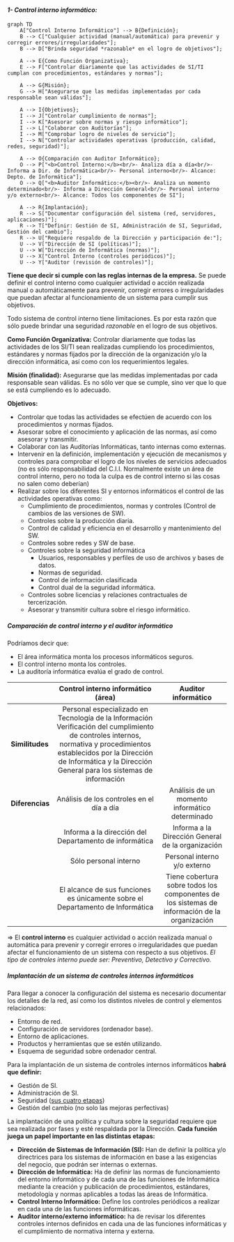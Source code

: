 #### ***1- Control interno informático:***

```mermaid
graph TD
    A["Control Interno Informático"] --> B{Definición};
    B --> C["Cualquier actividad (manual/automática) para prevenir y corregir errores/irregularidades"];
    B --> D["Brinda seguridad *razonable* en el logro de objetivos"];

    A --> E{Como Función Organizativa};
    E --> F["Controlar diariamente que las actividades de SI/TI cumplan con procedimientos, estándares y normas"];

    A --> G{Misión};
    G --> H["Asegurarse que las medidas implementadas por cada responsable sean válidas"];

    A --> I{Objetivos};
    I --> J["Controlar cumplimiento de normas"];
    I --> K["Asesorar sobre normas y riesgo informático"];
    I --> L["Colaborar con Auditorías"];
    I --> M["Comprobar logro de niveles de servicio"];
    I --> N["Controlar actividades operativas (producción, calidad, redes, seguridad)"];

    A --> O{Comparación con Auditor Informático};
    O --> P["<b>Control Interno:</b><br/>- Analiza día a día<br/>- Informa a Dir. de Informática<br/>- Personal interno<br/>- Alcance: Depto. de Informática"];
    O --> Q["<b>Auditor Informático:</b><br/>- Analiza un momento determinado<br/>- Informa a Dirección General<br/>- Personal interno y/o externo<br/>- Alcance: Todos los componentes de SI"];

    A --> R{Implantación};
    R --> S["Documentar configuración del sistema (red, servidores, aplicaciones)"];
    R --> T["Definir: Gestión de SI, Administración de SI, Seguridad, Gestión del cambio"];
    R --> U["Requiere respaldo de la Dirección y participación de:"];
    U --> V["Dirección de SI (políticas)"];
    U --> W["Dirección de Informática (normas)"];
    U --> X["Control Interno (controles periódicos)"];
    U --> Y["Auditor (revisión de controles)"];
```

**Tiene que decir si cumple con las reglas internas de la empresa.** Se puede definir el control interno como cualquier actividad o acción realizada manual o automáticamente para prevenir, corregir errores o irregularidades que puedan afectar al funcionamiento de un sistema para cumplir sus objetivos.

Todo sistema de control interno tiene limitaciones. Es por esta razón que sólo puede brindar una seguridad *razonable* en el logro de sus objetivos.

**Como Función Organizativa:** Controlar diariamente que todas las actividades de los SI/TI sean realizadas cumpliendo los procedimientos, estándares y normas fijados por la dirección de la organización y/o la dirección informática, así como con los requerimientos legales.

**Misión (finalidad):** Asegurarse que las medidas implementadas por cada responsable sean válidas. Es no sólo ver que se cumple, sino ver que lo que se está cumpliendo es lo adecuado.

**Objetivos:**

-   Controlar que todas las actividades se efectúen de acuerdo con los procedimientos y normas fijados.
-   Asesorar sobre el conocimiento y aplicación de las normas, así como asesorar y transmitir.
-   Colaborar con las Auditorías Informáticas, tanto internas como externas.
-   Intervenir en la definición, implementación y ejecución de mecanismos y controles para comprobar el logro de los niveles de servicios adecuados (no es sólo responsabilidad del C.I.I. Normalmente existe un área de control interno, pero no toda la culpa es de control interno si las cosas no salen como deberían)
-   Realizar sobre los diferentes SI y entornos informáticos el control de las actividades operativas como:
    -   Cumplimiento de procedimientos, normas y controles (Control de cambios de las versiones de SW).
    -   Controles sobre la producción diaria.
    -   Control de calidad y eficiencia en el desarrollo y mantenimiento del SW.
    -   Controles sobre redes y SW de base.
    -   Controles sobre la seguridad informática
        -   Usuarios, responsables y perfiles de uso de archivos y bases de datos.
        -   Normas de seguridad.
        -   Control de información clasificada
        -   Control dual de la seguridad informática.
    -   Controles sobre licencias y relaciones contractuales de tercerización.
    -   Asesorar y transmitir cultura sobre el riesgo informático.

##### **Comparación de control interno y el auditor informático**

Podríamos decir que:

-   El área informática monta los procesos informáticos seguros.
-   El control interno monta los controles.
-   La auditoría informática evalúa el grado de control.

| | Control interno informático (área) | Auditor informático |
| ----- | :---: | :---: |
| **Similitudes** | Personal especializado en Tecnología de la Información Verificación del cumplimiento de controles internos, normativa y procedimientos establecidos por la Dirección de Informática y la Dirección General para los sistemas de información | |
| **Diferencias** | Análisis de los controles en el día a día | Análisis de un momento informático determinado |
| | Informa a la dirección del Departamento de informática | Informa a la Dirección General de la organización |
| | Sólo personal interno | Personal interno y/o externo |
| | El alcance de sus funciones es únicamente sobre el Departamento de Informática | Tiene cobertura sobre todos los componentes de los sistemas de información de la organización |

⇒ El **control interno** es cualquier actividad o acción realizada manual o automática para prevenir y corregir errores o irregularidades que puedan afectar el funcionamiento de un sistema con respecto a sus objetivos. *El tipo de controles interno puede ser: Preventivo, Detectivo y Correctivo.*

##### **Implantación de un sistema de controles internos informáticos**

Para llegar a conocer la configuración del sistema es necesario documentar los detalles de la red, así como los distintos niveles de control y elementos relacionados:

-   Entorno de red.
-   Configuración de servidores (ordenador base).
-   Entorno de aplicaciones.
-   Productos y herramientas que se estén utilizando.
-   Esquema de seguridad sobre ordenador central.

Para la implantación de un sistema de controles internos informáticos **habrá que definir:**

-   Gestión de SI.
-   Administración de SI.
-   Seguridad ([sus cuatro etapas](#manejo-de-la-seguridad-de-los-si))
-   Gestión del cambio (no solo las mejoras perfectivas)

La implantación de una política y cultura sobre la seguridad requiere que sea realizada por fases y esté respaldada por la Dirección. **Cada función juega un papel importante en las distintas etapas:**

-   **Dirección de Sistemas de Información (SI):** Han de definir la política y/o directrices para los sistemas de información en base a las exigencias del negocio, que podrán ser internas o externas.
-   **Dirección de Informática:** Ha de definir las normas de funcionamiento del entorno informático y de cada una de las funciones de Informática mediante la creación y publicación de procedimientos, estándares, metodología y normas aplicables a todas las áreas de Informática.
-   **Control Interno Informático:** Define los controles periódicos a realizar en cada una de las funciones informáticas.
-   **Auditor interno/externo informático:** ha de revisar los diferentes controles internos definidos en cada una de las funciones informáticas y el cumplimiento de normativa interna y externa. 